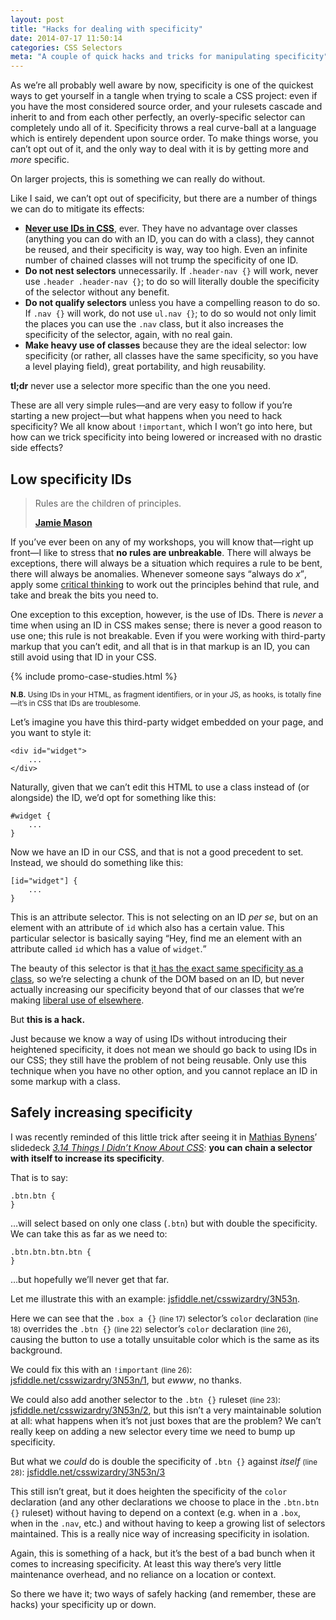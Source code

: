 ```yaml
---
layout: post
title: "Hacks for dealing with specificity"
date: 2014-07-17 11:50:14
categories: CSS Selectors
meta: "A couple of quick hacks and tricks for manipulating specificity"
---
```


As we’re all probably well aware by now, specificity is one of the quickest ways
to get yourself in a tangle when trying to scale a CSS project: even if you have
the most considered source order, and your rulesets cascade and inherit
to and from each other perfectly, an overly-specific selector can completely
undo all of it. Specificity throws a real curve-ball at a language which is
entirely dependent upon source order. To make things worse, you can’t opt out of
it, and the only way to deal with it is by getting more and _more_ specific.

On larger projects, this is something we can really do without.

Like I said, we can’t opt out of specificity, but there are a number of things
we can do to mitigate its effects:

* **[Never use IDs in
  CSS](http://csswizardry.com/2011/09/when-using-ids-can-be-a-pain-in-the-class/)**,
  ever. They have no advantage over classes (anything you can do with an ID, you
  can do with a class), they cannot be reused, and their specificity is way, way
  too high. Even an infinite number of chained classes will not trump the
  specificity of one ID.
* **Do not nest selectors** unnecessarily. If `.header-nav {}` will work, never
  use `.header .header-nav {}`; to do so will literally double the specificity
  of the selector without any benefit.
* **Do not qualify selectors** unless you have a compelling reason to do so. If
  `.nav {}` will work, do not use `ul.nav {}`; to do so would not only limit the
  places you can use the `.nav` class, but it also increases the specificity of
  the selector, again, with no real gain.
* **Make heavy use of classes** because they are the ideal selector: low
  specificity (or rather, all classes have the same specificity, so you have a
  level playing field), great portability, and high reusability.

**tl;dr** never use a selector more specific than the one you need.

These are all very simple rules—and are very easy to follow if you’re starting
a new project—but what happens when you need to hack specificity? We all know
about `!important`, which I won’t go into here, but how can we trick specificity
into being lowered or increased with no drastic side effects?

## Low specificity IDs

<blockquote class="pull-quote  pull-quote--context-alt">
    <p>Rules are the children of principles.</p>
    <b class="pull-quote__source"><a href="https://twitter.com/fold_left">Jamie
       Mason</a></b>
</blockquote>

If you’ve ever been on any of my workshops, you will know that—right up front—I
like to stress that **no rules are unbreakable**. There will always be
exceptions, there will always be a situation which requires a rule to be bent,
there will always be anomalies. Whenever someone says <q>always do
<var>x</var></q>, apply some [critical
thinking](http://csswizardry.com/2013/01/you-know-your-context-on-critical-thinking-and-thinking-for-yourself/)
to work out the principles behind that rule, and take and break the bits you
need to.

One exception to this exception, however, is the use of IDs. There is _never_ a
time when using an ID in CSS makes sense; there is never a good reason to use
one; this rule is not breakable. Even if you were working with third-party
markup that you can’t edit, and all that is in that markup is an ID, you can
still avoid using that ID in your CSS.

{% include promo-case-studies.html %}

<small>**N.B.** Using IDs in your HTML, as fragment identifiers, or in your JS,
as hooks, is totally fine—it’s in CSS that IDs are troublesome.</small>

Let’s imagine you have this third-party widget embedded on your page, and you
want to style it:

    <div id="widget">
        ...
    </div>

Naturally, given that we can’t edit this HTML to use a class instead of (or
alongside) the ID, we’d opt for something like this:

    #widget {
        ...
    }

Now we have an ID in our CSS, and that is not a good precedent to set. Instead,
we should do something like this:

    [id="widget"] {
        ...
    }

This is an attribute selector. This is not selecting on an ID _per se_, but on
an element with an attribute of `id` which also has a certain value. This
particular selector is basically saying <q>Hey, find me an element with an
attribute called `id` which has a value of `widget`.

The beauty of this selector is that [it has the exact same specificity as a
class](http://jsfiddle.net/csswizardry/V4JX6/), so we’re selecting a chunk of
the DOM based on an ID, but never actually increasing our specificity beyond
that of our classes that we’re making [liberal use of
elsewhere](http://csswizardry.com/2012/10/a-classless-class-on-using-more-classes-in-your-html/).

But **this is a hack.**

Just because we know a way of using IDs without introducing their heightened
specificity, it does not mean we should go back to using IDs in our CSS; they
still have the problem of not being reusable. Only use this technique when you
have no other option, and you cannot replace an ID in some markup with a class.

## Safely increasing specificity

I was recently reminded of this little trick after seeing it in [Mathias
Bynens](https://twitter.com/mathias)’ slidedeck [<cite>3.14 Things I Didn’t Know
About
CSS</cite>](https://speakerdeck.com/mathiasbynens/3-dot-14-things-i-didnt-know-about-css-at-css-day-2014):
**you can chain a selector with itself to increase its specificity**.

That is to say:

    .btn.btn {
    }

…will select based on only one class (`.btn`) but with double the specificity.
We can take this as far as we need to:

    .btn.btn.btn.btn {
    }

…but hopefully we’ll never get that far.

Let me illustrate this with an example:
[jsfiddle.net/csswizardry/3N53n](http://jsfiddle.net/csswizardry/3N53n/).

Here we can see that the `.box a {}` <small>(line 17)</small> selector’s `color`
declaration <small>(line 18)</small> overrides the `.btn {}` <small>(line
22)</small> selector’s `color` declaration <small>(line 26)</small>, causing the
button to use a totally unsuitable color which is the same as its background.

We could fix this with an `!important` <small>(line 26)</small>:
[jsfiddle.net/csswizardry/3N53n/1](http://jsfiddle.net/csswizardry/3N53n/1/),
but _ewww_, no thanks.

We could also add another selector to the `.btn {}` ruleset <small>(line
23)</small>: [jsfiddle.net/csswizardry/3N53n/2](http://jsfiddle.net/csswizardry/3N53n/2/),
but this isn’t a very maintainable solution at all: what happens when it’s not
just boxes that are the problem? We can’t really keep on adding a new selector
every time we need to bump up specificity.

But what we _could_ do is double the specificity of `.btn {}` against _itself_
<small>(line 28)</small>:
[jsfiddle.net/csswizardry/3N53n/3](http://jsfiddle.net/csswizardry/3N53n/3/)

This still isn’t great, but it does heighten the specificity of the `color`
declaration (and any other declarations we choose to place in the `.btn.btn {}`
ruleset) without having to depend on a context (e.g. when in a `.box`, when in
the `.nav`, etc.) and without having to keep a growing list of selectors
maintained. This is a really nice way of increasing specificity in isolation.

Again, this is something of a hack, but it’s the best of a bad bunch when it
comes to increasing specificity. At least this way there’s very little
maintenance overhead, and no reliance on a location or context.

So there we have it; two ways of safely hacking (and remember, these are hacks)
your specificity up or down.
